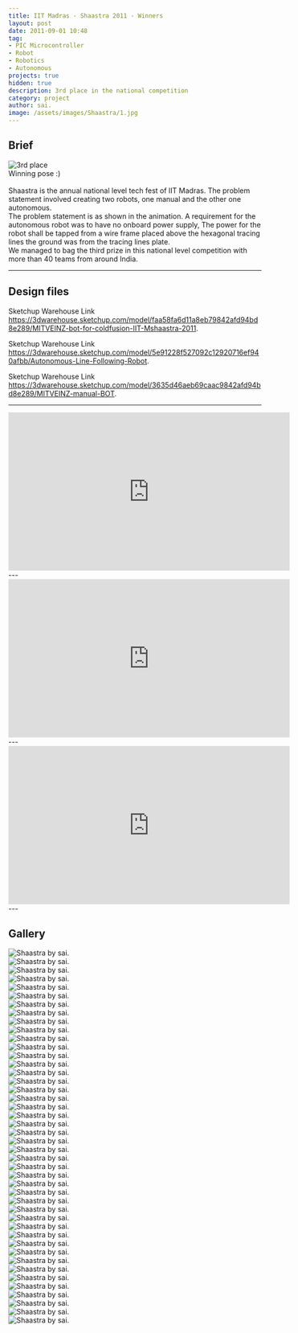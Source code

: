 ```yaml
---
title: IIT Madras - Shaastra 2011 - Winners
layout: post
date: 2011-09-01 10:48
tag: 
- PIC Microcontroller
- Robot
- Robotics
- Autonomous
projects: true
hidden: true
description: 3rd place in the national competition
category: project
author: sai.
image: /assets/images/Shaastra/1.jpg
---
```


## Brief

<img class="image" src="{{ site.url }}/assets/images/Shaastra/45.jpg" alt="3rd place">
<figcaption class="caption">Winning pose :)</figcaption>
<br>
Shaastra is the annual national level tech fest of IIT Madras. The problem statement involved creating two robots, one manual and the other one autonomous.
<br>
The problem statement is as shown in the animation. A requirement for the autonomous robot was to have no onboard power supply, The power for the robot shall be tapped from a wire frame placed above the hexagonal tracing lines the ground was from the tracing lines plate.
<br>
We managed to bag the third prize in this national level competition with more than 40 teams from around India.
<br>

---

## Design files

Sketchup Warehouse Link <https://3dwarehouse.sketchup.com/model/faa58fa6d11a8eb79842afd94bd8e289/MITVEINZ-bot-for-coldfusion-IIT-Mshaastra-2011>.

Sketchup Warehouse Link <https://3dwarehouse.sketchup.com/model/5e91228f527092c12920716ef940afbb/Autonomous-Line-Following-Robot>.

Sketchup Warehouse Link <https://3dwarehouse.sketchup.com/model/3635d46aeb69caac9842afd94bd8e289/MITVEINZ-manual-BOT>.


---

<iframe width="560" height="315" src="https://www.youtube-nocookie.com/embed/pOrwxOSU9l8?rel=0" frameborder="0" allow="autoplay; encrypted-media" allowfullscreen></iframe>
---
<iframe width="560" height="315" src="https://www.youtube-nocookie.com/embed/DdGw9IEdg50?rel=0" frameborder="0" allow="autoplay; encrypted-media" allowfullscreen></iframe>
---
<iframe width="560" height="315" src="https://www.youtube-nocookie.com/embed/lBqbkZgFkf0?rel=0" frameborder="0" allow="autoplay; encrypted-media" allowfullscreen></iframe>
---

## Gallery

<div class="side-by-side">
    <div class="toleft">
        <img class="image" src="{{ site.url }}/assets/images/Shaastra/1.jpg" alt="Shaastra by sai.">
        <figcaption class="caption"></figcaption>
    </div>

   <div class="toright">
        <img class="image" src="{{ site.url }}/assets/images/Shaastra/2.jpg" alt="Shaastra by sai.">
        <figcaption class="caption"></figcaption>
    </div>
        <div class="toleft">
        <img class="image" src="{{ site.url }}/assets/images/Shaastra/3.jpg" alt="Shaastra by sai.">
        <figcaption class="caption"></figcaption>
    </div>

   <div class="toright">
        <img class="image" src="{{ site.url }}/assets/images/Shaastra/4.jpg" alt="Shaastra by sai.">
        <figcaption class="caption"></figcaption>
    </div>
        <div class="toleft">
        <img class="image" src="{{ site.url }}/assets/images/Shaastra/5.jpg" alt="Shaastra by sai.">
        <figcaption class="caption"></figcaption>
    </div>

   <div class="toright">
        <img class="image" src="{{ site.url }}/assets/images/Shaastra/6.jpg" alt="Shaastra by sai.">
        <figcaption class="caption"></figcaption>
    </div>
        <div class="toleft">
        <img class="image" src="{{ site.url }}/assets/images/Shaastra/7.jpg" alt="Shaastra by sai.">
        <figcaption class="caption"></figcaption>
    </div>

   <div class="toright">
        <img class="image" src="{{ site.url }}/assets/images/Shaastra/8.jpg" alt="Shaastra by sai.">
        <figcaption class="caption"></figcaption>
    </div>
        <div class="toleft">
        <img class="image" src="{{ site.url }}/assets/images/Shaastra/9.jpg" alt="Shaastra by sai.">
        <figcaption class="caption"></figcaption>
    </div>

   <div class="toright">
        <img class="image" src="{{ site.url }}/assets/images/Shaastra/30.jpg" alt="Shaastra by sai.">
        <figcaption class="caption"></figcaption>
    </div>
        <div class="toleft">
        <img class="image" src="{{ site.url }}/assets/images/Shaastra/31.jpg" alt="Shaastra by sai.">
        <figcaption class="caption"></figcaption>
    </div>

   <div class="toright">
        <img class="image" src="{{ site.url }}/assets/images/Shaastra/12.jpg" alt="Shaastra by sai.">
        <figcaption class="caption"></figcaption>
    </div>
        <div class="toleft">
        <img class="image" src="{{ site.url }}/assets/images/Shaastra/13.jpg" alt="Shaastra by sai.">
        <figcaption class="caption"></figcaption>
    </div>

   <div class="toright">
        <img class="image" src="{{ site.url }}/assets/images/Shaastra/14.jpg" alt="Shaastra by sai.">
        <figcaption class="caption"></figcaption>
    </div>
        <div class="toleft">
        <img class="image" src="{{ site.url }}/assets/images/Shaastra/15.jpg" alt="Shaastra by sai.">
        <figcaption class="caption"></figcaption>
    </div>

   <div class="toright">
        <img class="image" src="{{ site.url }}/assets/images/Shaastra/16.jpg" alt="Shaastra by sai.">
        <figcaption class="caption"></figcaption>
    </div>
        <div class="toleft">
        <img class="image" src="{{ site.url }}/assets/images/Shaastra/17.jpg" alt="Shaastra by sai.">
        <figcaption class="caption"></figcaption>
    </div>

   <div class="toright">
        <img class="image" src="{{ site.url }}/assets/images/Shaastra/18.jpg" alt="Shaastra by sai.">
        <figcaption class="caption"></figcaption>
    </div>
        <div class="toleft">
        <img class="image" src="{{ site.url }}/assets/images/Shaastra/19.jpg" alt="Shaastra by sai.">
        <figcaption class="caption"></figcaption>
    </div>

   <div class="toright">
        <img class="image" src="{{ site.url }}/assets/images/Shaastra/20.jpg" alt="Shaastra by sai.">
        <figcaption class="caption"></figcaption>
    </div>
        <div class="toleft">
        <img class="image" src="{{ site.url }}/assets/images/Shaastra/21.jpg" alt="Shaastra by sai.">
        <figcaption class="caption"></figcaption>
    </div>

   <div class="toright">
        <img class="image" src="{{ site.url }}/assets/images/Shaastra/22.jpg" alt="Shaastra by sai.">
        <figcaption class="caption"></figcaption>
    </div>
        <div class="toleft">
        <img class="image" src="{{ site.url }}/assets/images/Shaastra/23.jpg" alt="Shaastra by sai.">
        <figcaption class="caption"></figcaption>
    </div>

   <div class="toright">
        <img class="image" src="{{ site.url }}/assets/images/Shaastra/24.jpg" alt="Shaastra by sai.">
        <figcaption class="caption"></figcaption>
    </div>
        <div class="toleft">
        <img class="image" src="{{ site.url }}/assets/images/Shaastra/25.jpg" alt="Shaastra by sai.">
        <figcaption class="caption"></figcaption>
    </div>

   <div class="toright">
        <img class="image" src="{{ site.url }}/assets/images/Shaastra/26.jpg" alt="Shaastra by sai.">
        <figcaption class="caption"></figcaption>
	</div>
	        <div class="toleft">
        <img class="image" src="{{ site.url }}/assets/images/Shaastra/27.jpg" alt="Shaastra by sai.">
        <figcaption class="caption"></figcaption>
    </div>

   <div class="toright">
        <img class="image" src="{{ site.url }}/assets/images/Shaastra/28.jpg" alt="Shaastra by sai.">
        <figcaption class="caption"></figcaption>
	</div>
	        <div class="toleft">
        <img class="image" src="{{ site.url }}/assets/images/Shaastra/29.jpg" alt="Shaastra by sai.">
        <figcaption class="caption"></figcaption>
    </div>

   <div class="toright">
        <img class="image" src="{{ site.url }}/assets/images/Shaastra/30.jpg" alt="Shaastra by sai.">
        <figcaption class="caption"></figcaption>
	</div>
	        <div class="toleft">
        <img class="image" src="{{ site.url }}/assets/images/Shaastra/31.jpg" alt="Shaastra by sai.">
        <figcaption class="caption"></figcaption>
    </div>

   <div class="toright">
        <img class="image" src="{{ site.url }}/assets/images/Shaastra/32.jpg" alt="Shaastra by sai.">
        <figcaption class="caption"></figcaption>
	</div>
	        <div class="toleft">
        <img class="image" src="{{ site.url }}/assets/images/Shaastra/33.jpg" alt="Shaastra by sai.">
        <figcaption class="caption"></figcaption>
    </div>

   <div class="toright">
        <img class="image" src="{{ site.url }}/assets/images/Shaastra/34.jpg" alt="Shaastra by sai.">
        <figcaption class="caption"></figcaption>
	</div>
	        <div class="toleft">
        <img class="image" src="{{ site.url }}/assets/images/Shaastra/35.jpg" alt="Shaastra by sai.">
        <figcaption class="caption"></figcaption>
    </div>

   <div class="toright">
        <img class="image" src="{{ site.url }}/assets/images/Shaastra/36.jpg" alt="Shaastra by sai.">
        <figcaption class="caption"></figcaption>
	</div>
	        <div class="toleft">
        <img class="image" src="{{ site.url }}/assets/images/Shaastra/37.jpg" alt="Shaastra by sai.">
        <figcaption class="caption"></figcaption>
    </div>

   <div class="toright">
        <img class="image" src="{{ site.url }}/assets/images/Shaastra/38.jpg" alt="Shaastra by sai.">
        <figcaption class="caption"></figcaption>
	</div>
	        <div class="toleft">
        <img class="image" src="{{ site.url }}/assets/images/Shaastra/39.jpg" alt="Shaastra by sai.">
        <figcaption class="caption"></figcaption>
    </div>

   <div class="toright">
        <img class="image" src="{{ site.url }}/assets/images/Shaastra/40.jpg" alt="Shaastra by sai.">
        <figcaption class="caption"></figcaption>
	</div>
		        <div class="toleft">
        <img class="image" src="{{ site.url }}/assets/images/Shaastra/41.jpg" alt="Shaastra by sai.">
        <figcaption class="caption"></figcaption>
    </div>

   <div class="toright">
        <img class="image" src="{{ site.url }}/assets/images/Shaastra/42.jpg" alt="Shaastra by sai.">
        <figcaption class="caption"></figcaption>
	</div>
		        <div class="toleft">
        <img class="image" src="{{ site.url }}/assets/images/Shaastra/43.jpg" alt="Shaastra by sai.">
        <figcaption class="caption"></figcaption>
    </div>
   <div class="toright">
        <img class="image" src="{{ site.url }}/assets/images/Shaastra/44.jpg" alt="Shaastra by sai.">
        <figcaption class="caption"></figcaption>
	</div>
</div>
